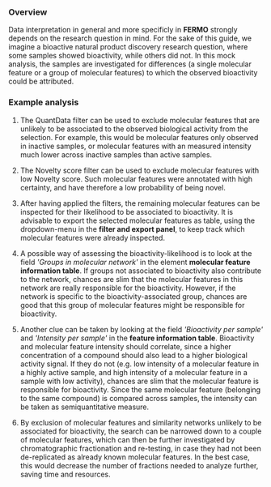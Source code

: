 ### Overview

Data interpretation in general and more specificly in **FERMO** strongly depends on the research question in mind. For the sake of this guide, we imagine a bioactive natural product discovery research question, where some samples showed bioactivity, while others did not. In this mock analysis, the samples are investigated for differences (a single molecular feature or a group of molecular features) to which the observed bioactivity could be attributed. 

### Example analysis

1. The QuantData filter can be used to exclude molecular features that are unlikely to be associated to the observed biological activity from the selection. For example, this would be molecular features only observed in inactive samples, or molecular features with an measured intensity much lower across inactive samples than active samples. 

2. The Novelty score filter can be used to exclude molecular features with low Novelty score. Such molecular features were annotated with high certainty, and have therefore a low probability of being novel.

3. After having applied the filters, the remaining molecular features can be inspected for their likelihood to be associated to bioactivity. It is advisable to export the selected molecular features as table, using the dropdown-menu in the **filter and export panel**, to keep track which molecular features were already inspected. 

3. A possible way of assessing the bioactivity-likelihood is to look at the field *'Groups in molecular network'* in the element **molecular feature information table**. If groups not associated to bioactivity also contribute to the network, chances are slim that the molecular features in this network are really responsible for the bioactivity. However, if the network is specific to the bioactivity-associated group, chances are good that this group of molecular features might be responsible for bioactivity.

4. Another clue can be taken by looking at the field *'Bioactivity per sample'* and *'Intensity per sample'* in the **feature information table**. Bioactivity and molecular feature intensity should correlate, since a higher concentration of a compound should also lead to a higher biological activity signal. If they do not (e.g. low intensity of a molecular feature in a highly active sample, and high intensity of a molecular feature in a sample with low activity), chances are slim that the molecular feature is responsible for bioactivity. Since the same molecular feature (belonging to the same compound) is compared across samples, the intensity can be taken as semiquantitative measure. 

5. By exclusion of molecular features and similarity networks unlikely to be associated for bioactivity, the search can be narrowed down to a couple of molecular features, which can then be further investigated by chromatographic fractionation and re-testing, in case they had not been de-replicated as already known molecular features. In the best case, this would decrease the number of fractions needed to analyze further, saving time and resources. 
